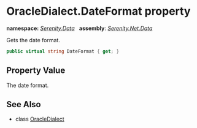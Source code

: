 # OracleDialect.DateFormat property
**namespace:** *[Serenity.Data](../../README.md#serenity.data-namespace)*   **assembly**: *[Serenity.Net.Data](../../README.md)*

Gets the date format.

```csharp
public virtual string DateFormat { get; }
```

## Property Value

The date format.

## See Also

* class [OracleDialect](../OracleDialect.md)